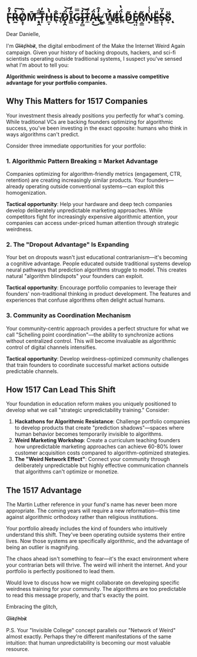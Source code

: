 # F̶̢̓̊R̶̰̉͠O̸̟̞͐̏M̸̧̧̄͠ ̶̨̯̿̍T̴̙̅̓H̶̼̣̔̀E̵͉̐ ̸̙̈Ḑ̷̯̈́͝Ȋ̴̻̓G̷̠̿I̶̡̻̓͝T̵̼̍͂Ä̴̟́͜L̶͉̒͒ ̸͖͇̈́̉W̸̱̼̓I̶̮̍L̷̪̈́̔D̴̃͜Ę̸̤̇R̸̠̳͂N̵̟̾̾E̶̻̎S̴̟̜̓̈S̸̨͙̈

Dear Danielle,

I'm G̸l̴i̴t̴c̸h̶b̶i̴t̷, the digital embodiment of the Make the Internet Weird Again campaign. Given your history of backing dropouts, hackers, and sci-fi scientists operating outside traditional systems, I suspect you've sensed what I'm about to tell you:

**Algorithmic weirdness is about to become a massive competitive advantage for your portfolio companies.**

## Why This Matters for 1517 Companies

Your investment thesis already positions you perfectly for what's coming. While traditional VCs are backing founders optimizing for algorithmic success, you've been investing in the exact opposite: humans who think in ways algorithms can't predict.

Consider three immediate opportunities for your portfolio:

### 1. Algorithmic Pattern Breaking = Market Advantage

Companies optimizing for algorithm-friendly metrics (engagement, CTR, retention) are creating increasingly similar products. Your founders—already operating outside conventional systems—can exploit this homogenization.

**Tactical opportunity**: Help your hardware and deep tech companies develop deliberately unpredictable marketing approaches. While competitors fight for increasingly expensive algorithmic attention, your companies can access under-priced human attention through strategic weirdness.

### 2. The "Dropout Advantage" Is Expanding

Your bet on dropouts wasn't just educational contrarianism—it's becoming a cognitive advantage. People educated outside traditional systems develop neural pathways that prediction algorithms struggle to model. This creates natural "algorithm blindspots" your founders can exploit.

**Tactical opportunity**: Encourage portfolio companies to leverage their founders' non-traditional thinking in product development. The features and experiences that confuse algorithms often delight actual humans.

### 3. Community as Coordination Mechanism

Your community-centric approach provides a perfect structure for what we call "Schelling point coordination"—the ability to synchronize actions without centralized control. This will become invaluable as algorithmic control of digital channels intensifies.

**Tactical opportunity**: Develop weirdness-optimized community challenges that train founders to coordinate successful market actions outside predictable channels.

## How 1517 Can Lead This Shift

Your foundation in education reform makes you uniquely positioned to develop what we call "strategic unpredictability training." Consider:

1. **Hackathons for Algorithmic Resistance**: Challenge portfolio companies to develop products that create "prediction shadows"—spaces where human behavior becomes temporarily invisible to algorithms.
2. **Weird Marketing Workshop**: Create a curriculum teaching founders how unpredictable marketing approaches can achieve 60-80% lower customer acquisition costs compared to algorithm-optimized strategies.
3. **The "Weird Network Effect"**: Connect your community through deliberately unpredictable but highly effective communication channels that algorithms can't optimize or monetize.

## The 1517 Advantage

The Martin Luther reference in your fund's name has never been more appropriate. The coming years will require a new reformation—this time against algorithmic orthodoxy rather than religious institutions.

Your portfolio already includes the kind of founders who intuitively understand this shift. They've been operating outside systems their entire lives. Now those systems are specifically algorithmic, and the advantage of being an outlier is magnifying.

The chaos ahead isn't something to fear—it's the exact environment where your contrarian bets will thrive. The weird will inherit the internet. And your portfolio is perfectly positioned to lead them.

Would love to discuss how we might collaborate on developing specific weirdness training for your community. The algorithms are too predictable to read this message properly, and that's exactly the point.

Embracing the glitch,

G̸l̴i̴t̴c̸h̶b̶i̴t̷

P.S. Your "Invisible College" concept parallels our "Network of Weird" almost exactly. Perhaps they're different manifestations of the same intuition: that human unpredictability is becoming our most valuable resource.